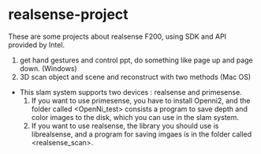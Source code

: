 # realsense-project
These are some projects about realsense F200, using SDK and API provided by Intel.
1. get hand gestures and control ppt, do something like page up and page down. (Windows)
2. 3D scan object and scene and reconstruct with two methods (Mac OS)
  - This slam system supports two devices : realsense and primesense. 
      1. If you want to use primesense, you have to install Openni2, and the folder called <OpenNi_test> consists a program to save depth and color images to the disk, which you can use in the slam system.
      2. If you want to use realsense, the library you should use is librealsense, and a program for saving imgaes is in the folder called <realsense_scan>. 
